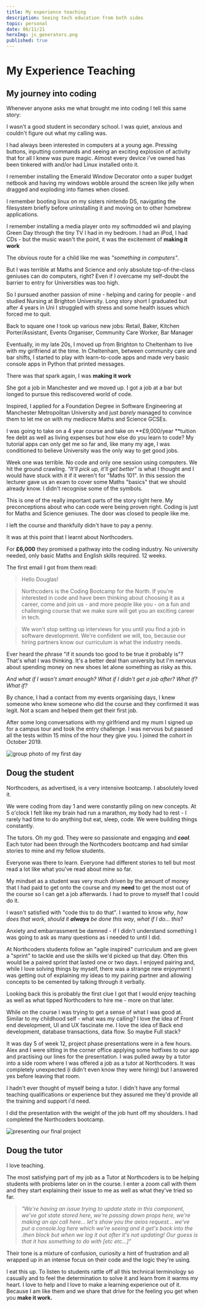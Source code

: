 ```yaml
---
title: My experience teaching
description: Seeing tech education from both sides
topic: personal
date: 06/11/21
heroImg: js_generators.png
published: true
---
```


# My Experience Teaching

## My journey into coding

Whenever anyone asks me what brought me into coding I tell this same story:

I wasn't a good student in secondary school. I was quiet, anxious and couldn't figure out what my calling was.

I had always been interested in computers at a young age. Pressing buttons, inputting commands and seeing an exciting explosion of activity that for all I knew was pure magic. Almost every device i've owned has been tinkered with and/or had Linux installed onto it.

I remember installing the Emerald Window Decorator onto a super budget netbook and having my windows wobble around the screen like jelly when dragged and exploding into flames when closed.

I remember booting linux on my sisters nintendo DS, navigating the filesystem briefly before uninstalling it and moving on to other homebrew applications.

I remember installing a media player onto my softmodded wii and playing Green Day through the tiny TV I had in my bedroom. I had an iPod, I had CDs - but the music wasn't the point, it was the excitement of **making it work**

The obvious route for a child like me was _"something in computers"_.

But I was terrible at Maths and Science and only absolute top-of-the-class geniuses can do computers, right? Even if I overcame my self-doubt the barrier to entry for Universities was too high.

So I pursued another passion of mine - helping and caring for people - and studied Nursing at Brighton University. Long story short I graduated but after 4 years in Uni I struggled with stress and some health issues which forced me to quit.

Back to square one I took up various new jobs: Retail, Baker, Kitchen Porter/Assistant, Events Organiser, Community Care Worker, Bar Manager

Eventually, in my late 20s, I moved up from Brighton to Cheltenham to live with my girlfriend at the time. In Cheltenham, between community care and bar shifts, I started to play with learn-to-code apps and made very basic console apps in Python that printed messages.

There was that spark again, I was **making it work**

She got a job in Manchester and we moved up. I got a job at a bar but longed to pursue this rediscovered world of code.

Inspired, I applied for a Foundation Degree in Software Engineering at Manchester Metropolitan University and just _barely_ managed to convince them to let me on with my mediocre Maths and Science GCSEs.

I was going to take on a 4 year course and take on **£9,000/year **tuition fee debt as well as living expenses but how else do you learn to code? My tutorial apps can only get me so far and, like many my age, I was conditioned to believe University was the only way to get good jobs.

Week one was terrible. No code and only one session using computers. We hit the ground crawling. _"It'll pick up, it'll get better"_ is what I thought and I would have stuck with it if it weren't for "Maths 101". In this session the lecturer gave us an exam to cover some Maths "basics" that we should already know. I didn't recognise some of the symbols.

This is one of the really important parts of the story right here. My preconceptions about who can code were being proven right. Coding is just for Maths and Science geniuses. The door was closed to people like me.

I left the course and thankfully didn't have to pay a penny.

It was at this point that I learnt about Northcoders.

For **£6,000** they promised a pathway into the coding industry. No university needed, only basic Maths and English skills required. 12 weeks.

The first email I got from them read:

> Hello Douglas!

> Northcoders is the Coding Bootcamp for the North. If you're interested in code and have been thinking about choosing it as a career, come and join us - and more people like you - on a fun and challenging course that we make sure will get you an exciting career in tech.

> We won't stop setting up interviews for you until you find a job in software development. We're confident we will, too, because our hiring partners know our curriculum is what the industry needs.

Ever heard the phrase "if it sounds too good to be true it probably is"? That's what I was thinking. It's a better deal than university but I'm nervous about spending money on new shoes let alone something as risky as this.

_And what if I wasn't smart enough? What if I didn't get a job after? What if? What if?_

By chance, I had a contact from my events organising days, I knew someone who knew someone who did the course and they confirmed it was legit. Not a scam and helped them get their first job.

After some long conversations with my girlfriend and my mum I signed up for a campus tour and took the entry challenge. I was nervous but passed all the tests within 15 mins of the hour they give you. I joined the cohort in October 2019.

<img src="../../../static/images/first_day.jpeg" alt="group photo of my first day">

## Doug the student

Northcoders, as advertised, is a very intensive bootcamp. I absolutely loved it.

We were coding from day 1 and were constantly piling on new concepts. At 5 o'clock I felt like my brain had run a marathon, my body had to rest - I rarely had time to do anything but eat, sleep, code. We were building things constantly.

The tutors. Oh my god. They were so passionate and engaging and _**cool**_. Each tutor had been through the Northcoders bootcamp and had similar stories to mine and my fellow students.

Everyone was there to learn. Everyone had different stories to tell but most read a lot like what you've read about mine so far.

My mindset as a student was very much driven by the amount of money that I had paid to get onto the course and my **need** to get the most out of the course so I can get a job afterwards. I had to prove to myself that I could do it.

I wasn't satisfied with "code this to do that". I wanted to know _why_, _how does that work_, _should it **always** be done this way_, _what if I do... this_?

Anxiety and embarrassment be damned - if I didn't understand something I was going to ask as many questions as i needed to until I did.

At Northcoders students follow an "agile inspired" curriculum and are given a "sprint" to tackle and use the skills we'd picked up that day. Often this would be a paired sprint that lasted one or two days. I enjoyed pairing and, while I love solving things by myself, there was a strange new enjoyment I was getting out of explaining my ideas to my pairing partner and allowing concepts to be cemented by talking through it verbally.

Looking back this is probably the first clue I got that I would enjoy teaching as well as what tipped Northcoders to hire me - more on that later.

While on the course I was trying to get a sense of what I was good at. Similar to my childhood self - what was my calling? I love the idea of Front end development, UI and UX fascinate me. I love the idea of Back end development, database transactions, data flow. So maybe Full stack?

It was day 5 of week 12, project phase presentations were in a few hours. Alex and I were sitting in the corner office applying some hotfixes to our app and practising our lines for the presentation. I was pulled away by a tutor into a side room where I was offered a job as a tutor at Northcoders. It was completely unexpected (i didn't even know they were hiring) but I answered yes before leaving that room.

I hadn't ever thought of myself being a tutor. I didn't have any formal teaching qualifications or experience but they assured me they'd provide all the training and support i'd need.

I did the presentation with the weight of the job hunt off my shoulders. I had completed the Northcoders bootcamp.

<img src="../../../static/images/anonymask_presentation.png" alt="presenting our final project">

## Doug the tutor

I love teaching.

The most satisfying part of my job as a Tutor at Northcoders is to be helping students with problems later on in the course. I enter a zoom call with them and they start explaining their issue to me as well as what they've tried so far.

> _"We're having an issue trying to update state in this component, we've got state stored here, we're passing down props here, we're making an api call here... let's show you the axios request... we've put a console.log here which we're seeing and it get's back into the .then block but when we log it out after it's not updating! Our guess is that it has something to do with [etc etc...]"_

Their tone is a mixture of confusion, curiosity a hint of frustration and all wrapped up in an intense focus on their code and the logic they're using.

I eat this up. To listen to students rattle off all this technical terminology so casually and to feel the determination to solve it and learn from it warms my heart. I love to help and I love to make a learning experience out of it. Because I am like them and we share that drive for the feeling you get when you **make it work.**
